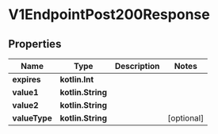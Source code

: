 
# V1EndpointPost200Response

## Properties
Name | Type | Description | Notes
------------ | ------------- | ------------- | -------------
**expires** | **kotlin.Int** |  | 
**value1** | **kotlin.String** |  | 
**value2** | **kotlin.String** |  | 
**valueType** | **kotlin.String** |  |  [optional]




